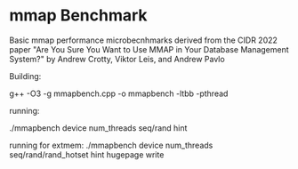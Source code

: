 # mmap Benchmark


Basic mmap performance microbecnhmarks derived from the CIDR 2022 paper "Are You Sure You Want to Use MMAP in Your Database Management System?" by Andrew Crotty, Viktor Leis, and Andrew Pavlo

Building:

g++ -O3 -g mmapbench.cpp -o mmapbench -ltbb -pthread

running:

./mmapbench device num_threads seq/rand hint

running for extmem:
./mmapbench device num_threads seq/rand/rand_hotset hint hugepage write
